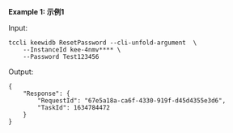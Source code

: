 **Example 1: 示例1**



Input: 

```
tccli keewidb ResetPassword --cli-unfold-argument  \
    --InstanceId kee-4nmv**** \
    --Password Test123456
```

Output: 
```
{
    "Response": {
        "RequestId": "67e5a18a-ca6f-4330-919f-d45d4355e3d6",
        "TaskId": 1634784472
    }
}
```

